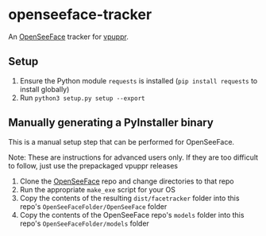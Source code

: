 # openseeface-tracker
An [OpenSeeFace](https://github.com/emilianavt/OpenSeeFace) tracker for [vpuppr](https://github.com/virtual-puppet-project/vpuppr).

## Setup

1. Ensure the Python module `requests` is installed (`pip install requests` to install globally)
2. Run `python3 setup.py setup --export`

## Manually generating a PyInstaller binary

This is a manual setup step that can be performed for OpenSeeFace.

Note: These are instructions for advanced users only. If they are too difficult to follow, just use the prepackaged vpuppr releases

1. Clone the [OpenSeeFace](https://github.com/emilianavt/OpenSeeFace) repo and change directories to that repo
2. Run the appropriate `make_exe` script for your OS
3. Copy the contents of the resulting `dist/facetracker` folder into this repo's `OpenSeeFaceFolder/OpenSeeFace` folder
4. Copy the contents of the OpenSeeFace repo's `models` folder into this repo's `OpenSeeFaceFolder/models` folder


